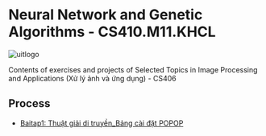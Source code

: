 # Neural Network and Genetic Algorithms - CS410.M11.KHCL

 ![uitlogo](https://portal.uit.edu.vn/Styles/profi/images/logo186x150.png)

Contents of exercises and projects of Selected Topics in Image Processing and Applications (Xử lý ảnh và ứng dụng) - CS406

 ## Process
- [Baitap1: Thuật giải di truyền_Bảng cài đặt POPOP](https://github.com/ndtuan10/Neural-network-and-Genetic-algorithms_CS410.M11.KHCL/tree/main/Thu%E1%BA%ADt%20gi%E1%BA%A3i%20di%20truy%E1%BB%81n%20(Genetic%20Algorithms))
